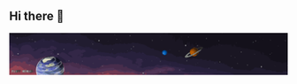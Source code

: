 ## Hi there 👋

<img src="152580860-e178c645-42d9-4607-acd6-3be8d04affd0.gif" alt="The Unlimited" width="1200">
